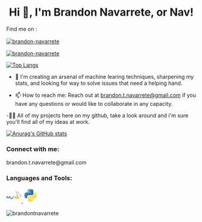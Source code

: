 <h1 align="center">Hi 👋, I'm Brandon Navarrete, or Nav!</h1>

Find me on :

<a href="https://www.linkedin.com/in/brandon-navarrete/" target="blank"><img align="center" src="https://img.shields.io/badge/LinkedIn-blue?style=flat&logo=linkedin&labelColor=black" alt="brandon-navarrete" /></a>

<a href="https://public.tableau.com/app/profile/brandon.navarrete" target="blank"><img align="center" src="https://img.shields.io/badge/Tableau-lightblue?style=flat&logo=tableau&labelColor=black" alt="brandon-navarrete" /></a>


[![Top Langs](https://github-readme-stats.vercel.app/api/top-langs/?username=brandontnavarrete&hide_progress=true)](https://github.com/anuraghazra/github-readme-stats)



- 🌱 I'm creating an arsenal of machine learing techniques, sharpening my stats, and looking for way to solve issues that need a helping hand.


- 📫 How to reach me: Reach out at brandon.t.navarrete@gmail.com if you have any questions or would like to collaborate in any capacity.

-👨‍💻 All of my projects here on my github, take a look around and i'm sure you'll find all of my ideas at work.

[![Anurag's GitHub stats](https://github-readme-stats.vercel.app/api?username=brandontnavarrete)](https://github.com/anuraghazra/github-readme-stats)

<h3 align="left">Connect with me:</h3> brandon.t.navarrete@gmail.com
<p align="left">
</p>

<h3 align="left">Languages and Tools:</h3>
<p align="left"> <a href="https://www.mysql.com/" target="_blank" rel="noreferrer"> <img src="https://raw.githubusercontent.com/devicons/devicon/master/icons/mysql/mysql-original-wordmark.svg" alt="mysql" width="40" height="40"/> </a> <a href="https://www.python.org" target="_blank" rel="noreferrer"> <img src="https://raw.githubusercontent.com/devicons/devicon/master/icons/python/python-original.svg" alt="python" width="40" height="40"/> </a> </p>

<p><img align="center" src="https://github-readme-streak-stats.herokuapp.com/?user=brandontnavarrete&" alt="brandontnavarrete" /></p>
